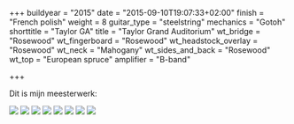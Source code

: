 +++
buildyear = "2015"
date = "2015-09-10T19:07:33+02:00"
finish = "French polish"
weight = 8
guitar_type = "steelstring"
mechanics = "Gotoh"
shorttitle = "Taylor GA"
title = "Taylor Grand Auditorium"
wt_bridge = "Rosewood"
wt_fingerboard = "Rosewood"
wt_headstock_overlay = "Rosewood"
wt_neck = "Mahogany"
wt_sides_and_back = "Rosewood"
wt_top = "European spruce"
amplifier = "B-band"

+++

Dit is mijn meesterwerk:

![](/img/guitar/taylor/guitars_009.jpg)
![](/img/guitar/taylor/guitars_010.jpg)
![](/img/guitar/taylor/guitars_022.jpg)
![](/img/guitar/taylor/guitars_023.jpg)
![](/img/guitar/taylor/guitars_038.jpg)
![](/img/guitar/taylor/guitars_039.jpg)
![](/img/guitar/taylor/guitars_051.jpg)
![](/img/guitar/taylor/guitars_052.jpg)
